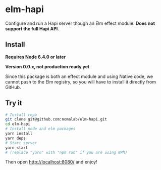 # elm-hapi

Configure and run a Hapi server though an Elm effect module. **Does not support the full Hapi API**.

## Install

**Requires Node 6.4.0 or later**

**Version 0.0.x, not production ready yet**

Since this package is both an effect module and using Native code, we cannot push to the Elm registry, so you will have to install it directly from GitHub.

## Try it

```bash
# Install repo
git clone git@github.com:nomalab/elm-hapi.git
cd elm-hapi
# Install node and elm packages
yarn install
yarn deps
# Start server
yarn start
# (replace "yarn" with "npm run" if you are using NPM)
```

Then open [http://localhost:8080/](http://localhost:8080/) and enjoy!
